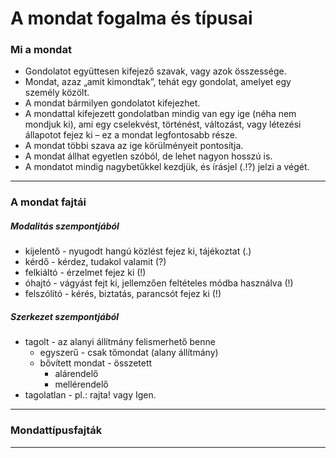 # A mondat fogalma és típusai
### Mi a mondat
- Gondolatot együttesen kifejező szavak, vagy azok összessége. 
- Mondat, azaz „amit kimondtak”, tehát egy gondolat, amelyet egy személy közölt. 
- A mondat bármilyen gondolatot kifejezhet. 
- A mondattal kifejezett gondolatban mindig van egy ige (néha nem mondjuk ki), ami egy cselekvést, történést, változást, vagy létezési állapotot fejez ki – ez a mondat legfontosabb része. 
- A mondat többi szava az ige körülményeit pontosítja. 
- A mondat állhat egyetlen szóból, de lehet nagyon hosszú is. 
- A mondatot mindig nagybetűkkel kezdjük, és írásjel (.!?) jelzi a végét. 
---
### A mondat fajtái 
##### Modalitás szempontjából
- kijelentő - nyugodt hangú közlést fejez ki, tájékoztat (.)
- kérdő - kérdez, tudakol valamit (?)
- felkiáltó - érzelmet fejez ki (!)
- óhajtó - vágyást fejt ki, jellemzően feltételes módba használva (!)
- felszólító - kérés, biztatás, parancsót fejez ki (!)
##### Szerkezet szempontjából
- tagolt - az alanyi állítmány felismerhető benne
	- egyszerű - csak tőmondat (alany állítmány)
	- bővített mondat - összetett
		- alárendelő
		- mellérendelő
- tagolatlan - pl.: rajta! vagy Igen.
---
### Mondattípusfajták
---